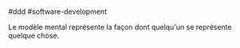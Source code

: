 
#ddd #software-development 

Le modèle mental représente la façon dont quelqu'un se représente quelque chose.
